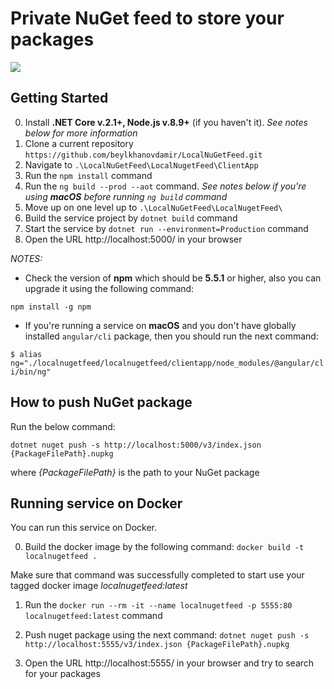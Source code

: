 # Private NuGet feed to store your packages
![](https://cvws.icloud-content.com/B/AQh1cKB1cMvf_Yj96I7bTXXe2HUfAVc80rVdBRclEyXQM-cmVvXsDvok/localnugetfeed.JPG?o=AnDo8PxX2vS5ezlVlMU5Eh3-jOvdPfV1GXG8OdBAQIqK&v=1&x=3&a=B1SyFrxheWHoqAwE5_QJDvGZRl1sAxjMRwEAAAMJzEc&e=1544622192&k=G5Nypaz4dmO5y56eN9Tczw&fl=&r=213ecda2-8325-410d-8efb-d3a532269264-1&ckc=com.apple.clouddocs&ckz=com.apple.CloudDocs&p=63&s=QnWSSb7-z6IfOR0YHDD9gxL8J64&cd=i)

## Getting Started

0. Install **.NET Core v.2.1+, Node.js v.8.9+** (if you haven't it). *See notes below for more information*
1. Clone a current repository `https://github.com/beylkhanovdamir/LocalNuGetFeed.git`
2. Navigate to `.\LocalNuGetFeed\LocalNugetFeed\ClientApp`
3. Run the `npm install` command
4. Run the `ng build --prod --aot` command. *See notes below if you're using **macOS** before running `ng build` command*
5. Move up on one level up to `.\LocalNuGetFeed\LocalNugetFeed\`
6. Build the service project by `dotnet build` command
7. Start the service by `dotnet run --environment=Production` command
8. Open the URL http://localhost:5000/ in your browser

*NOTES:*

* Check the version of **npm** which should be **5.5.1** or higher, also you can upgrade it using the following
command: 

`npm install -g npm`

* If you're running a service on **macOS** and you don't have globally installed `angular/cli` package, then you should run the next command:

`$ alias ng="./localnugetfeed/localnugetfeed/clientapp/node_modules/@angular/cli/bin/ng"`

## How to push NuGet package

Run the below command:

`dotnet nuget push -s http://localhost:5000/v3/index.json {PackageFilePath}.nupkg` 

where *{PackageFilePath}* is the path to your NuGet package

## Running service on Docker
You can run this service on Docker.

0. Build the docker image by the following command: `docker build -t localnugetfeed .`

Make sure that command was successfully completed to start use your tagged docker image *localnugetfeed:latest*

1. Run the `docker run --rm -it --name localnugetfeed -p 5555:80 localnugetfeed:latest` command

2. Push nuget package using the next command: `dotnet nuget push -s http://localhost:5555/v3/index.json {PackageFilePath}.nupkg`

3. Open the URL http://localhost:5555/ in your browser and try to search for your packages
